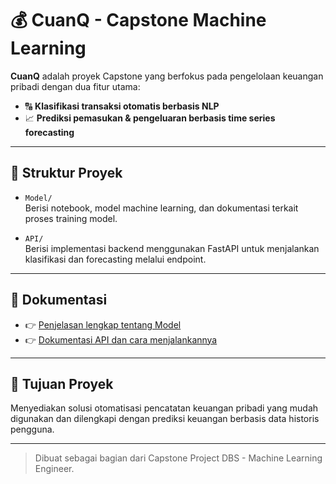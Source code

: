 # 💰 CuanQ - Capstone Machine Learning 

**CuanQ** adalah proyek Capstone yang berfokus pada pengelolaan keuangan pribadi dengan dua fitur utama:

- 🔠 **Klasifikasi transaksi otomatis berbasis NLP**
- 📈 **Prediksi pemasukan & pengeluaran berbasis time series forecasting**

---

## 📂 Struktur Proyek

- `Model/`  
  Berisi notebook, model machine learning, dan dokumentasi terkait proses training model.

- `API/`  
  Berisi implementasi backend menggunakan FastAPI untuk menjalankan klasifikasi dan forecasting melalui endpoint.

---

## 📘 Dokumentasi

- 👉 [Penjelasan lengkap tentang Model](Model/README.md)
- 👉 [Dokumentasi API dan cara menjalankannya](API/README.md)

---

## 🚀 Tujuan Proyek

Menyediakan solusi otomatisasi pencatatan keuangan pribadi yang mudah digunakan dan dilengkapi dengan prediksi keuangan berbasis data historis pengguna.

---

> Dibuat sebagai bagian dari Capstone Project DBS - Machine Learning Engineer.
